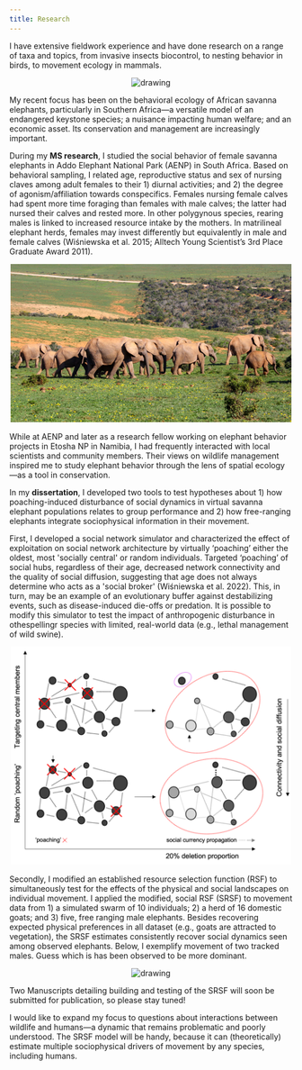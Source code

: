 ```yaml
---
title: Research 
---
```


I have extensive fieldwork experience and have done research on a range of taxa and topics, from invasive insects biocontrol, to nesting behavior in birds, to movement ecology in mammals.  
<p align="center">
  <img src="/assets/RhinoEgg.png" alt="drawing" width="500"/>
</p>  
<p align="left" />
My recent focus has been on the behavioral ecology of African savanna elephants, particularly in Southern Africa—a versatile model of an endangered keystone species; a nuisance impacting human welfare; and an economic asset. Its conservation and management are increasingly important.

During my **MS research**, I studied the social behavior of female savanna elephants in Addo Elephant National Park (AENP) in South Africa. Based on behavioral sampling, I related age, reproductive status and sex of nursing claves among adult females to their 1) diurnal activities; and 2) the degree of agonism/affiliation towards conspecifics. Females nursing female calves had spent more time foraging than females with male calves; the latter had nursed their calves and rested more. In other polygynous species, rearing males is linked to increased resource intake by the mothers. In matrilineal elephant herds, females may invest differently but equivalently in male and female calves (Wiśniewska et al. 2015; Alltech Young Scientist’s 3rd Place Graduate Award 2011). 
<p align="center">
  <img src="/assets/Eles.png" alt="drawing" width="500"/>
</p>

<p align="left" />
While at AENP and later as a research fellow working on elephant behavior projects in Etosha NP in Namibia, I had frequently interacted with local scientists and community members. Their views on wildlife management inspired me to study elephant behavior through the lens of spatial ecology—as a tool in conservation.

In my **dissertation**, I developed two tools to test hypotheses about 1) how poaching-induced disturbance of social dynamics in virtual savanna elephant populations relates to group performance and 2) how free-ranging elephants integrate sociophysical information in their movement. 

First, I developed a social network simulator and characterized the effect of exploitation on social network architecture by virtually ‘poaching’ either the oldest, most 'socially central' or random individuals. Targeted ‘poaching’ of social hubs, regardless of their age, decreased network connectivity and the quality of social diffusion, suggesting that age does not always determine who acts as a 'social broker' (Wiśniewska et al. 2022). This, in turn, may be an example of an evolutionary buffer against destabilizing events, such as disease-induced die-offs or predation. It is possible to modify this simulator to test the impact of anthropogenic disturbance in othespellingr species with limited, real-world data (e.g., lethal management of wild swine).
<p align="center" >
  <img src="/assets/SNA.png" alt="drawing" width="500"/>
</p>
<p align="left" />
Secondly, I modified an established resource selection function (RSF) to simultaneously test for the effects of the physical and social landscapes on individual movement. I applied the modified, social RSF (SRSF) to movement data from 1) a simulated swarm of 10 individuals; 2) a herd of 16 domestic goats; and 3) five, free ranging male elephants. Besides recovering expected physical preferences in all dataset (e.g., goats are attracted to vegetation), the SRSF estimates consistently recover social dynamics seen among observed elephants. Below, I exemplify movement of two tracked males. Guess which is has been observed to be more dominant.
<p align="center">
  <img src="/assets/Map.png" alt="drawing" width="550"/>
</p>  
<p align="left" />
Two Manuscripts detailing building and testing of the SRSF will soon be submitted for publication, so please stay tuned! 
<p align="left" />
I would like to expand my focus to questions about interactions between wildlife and humans—a dynamic that remains problematic and poorly understood. The SRSF model will be handy, because it can (theoretically) estimate multiple sociophysical drivers of movement by any species, including humans. 
